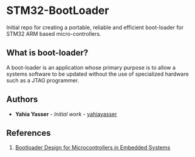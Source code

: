 # STM32-BootLoader

Initial repo for creating a portable, reliable and efficient boot-loader for STM32 ARM based micro-controllers.

## What is boot-loader?

A boot-loader is an application whose primary purpose is to allow a systems software to be updated without the use of specialized hardware such as a JTAG programmer.

## Authors 

* **Yahia Yasser** - *Initial work* - [yahiayasser](https://github.com/yahiayasser)

## References

1. [Bootloader Design for Microcontrollers in Embedded Systems](https://www.beningo.com/wp-content/uploads/images/Papers/bootloader_design_for_microcontrollers_in_embedded_systems%20.pdf)
